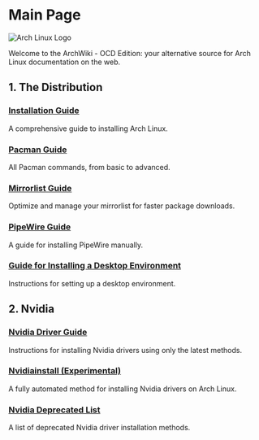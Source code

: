 # Main Page

![Arch Linux Logo](https://archlinux.org/static/logos/archlinux-logo-light-scalable.1ae4cc2e2469.svg)

Welcome to the ArchWiki - OCD Edition: your alternative source for Arch Linux documentation on the web.

## 1. The Distribution

### [Installation Guide](https://github.com/Justus0405/Arch-Wiki/blob/main/src/Installation/installation.md)
A comprehensive guide to installing Arch Linux.

### [Pacman Guide](https://github.com/Justus0405/Arch-Wiki/blob/main/src/Pacman/pacman.md)
All Pacman commands, from basic to advanced.

### [Mirrorlist Guide](https://github.com/Justus0405/Arch-Wiki/blob/main/src/Pacman/mirrorlist.md)
Optimize and manage your mirrorlist for faster package downloads.

### [PipeWire Guide](https://github.com/Justus0405/Arch-Wiki/blob/main/src/Pipewire/pipewire.md)
A guide for installing PipeWire manually.

### [Guide for Installing a Desktop Environment](https://github.com/Justus0405/Arch-Wiki/blob/main/src/Desktop/desktop.md)
Instructions for setting up a desktop environment.

## 2. Nvidia

### [Nvidia Driver Guide](https://github.com/Justus0405/Arch-Wiki/blob/main/src/Nvidia/nvidia.md)
Instructions for installing Nvidia drivers using only the latest methods.

### [Nvidiainstall (Experimental)](https://github.com/Justus0405/Arch-Wiki/blob/main/src/Nvidia/nvidiainstall.sh)
A fully automated method for installing Nvidia drivers on Arch Linux.

### [Nvidia Deprecated List](https://github.com/Justus0405/Arch-Wiki/blob/main/src/Nvidia/nvidia-depricated.md)
A list of deprecated Nvidia driver installation methods.
